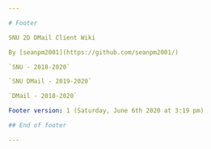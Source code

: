 ```yaml
---

# Footer

SNU 2D DMail Client Wiki

By [seanpm2001](https://github.com/seanpm2001/)

`SNU - 2018-2020`

`SNU DMail - 2019-2020`

`DMail - 2018-2020`

Footer version: 1 (Saturday, June 6th 2020 at 3:19 pm)

## End of footer

---
```

